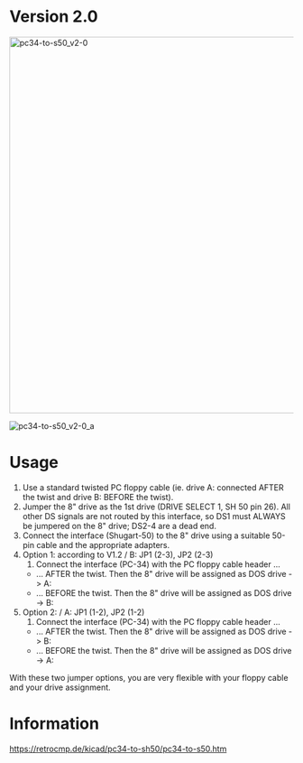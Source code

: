 # Version 2.0

<img width="667" alt="pc34-to-s50_v2-0" src="https://user-images.githubusercontent.com/52176362/119268407-19d88780-bbf3-11eb-8cca-122837ce8735.png">

![pc34-to-s50_v2-0_a](https://user-images.githubusercontent.com/52176362/119269772-ad14bb80-bbf9-11eb-84ca-fecfb275ea1e.jpg)

# Usage

1. Use a standard twisted PC floppy cable (ie. drive A: connected AFTER the twist and drive B: BEFORE the twist).
2. Jumper the 8" drive as the 1st drive (DRIVE SELECT 1, SH 50 pin 26). All other DS signals are not routed by this interface, so DS1 must ALWAYS be jumpered on the 8" drive; DS2-4 are a dead end.
3. Connect the interface (Shugart-50) to the 8" drive using a suitable 50-pin cable and the appropriate adapters.
4. Option 1: according to V1.2 / B: JP1 (2-3), JP2 (2-3)
    1. Connect the interface (PC-34) with the PC floppy cable header ...
      - ... AFTER the twist. Then the 8" drive will be assigned as DOS drive -> A:
      - ... BEFORE the twist. Then the 8" drive will be assigned as DOS drive -> B:
5. Option 2: / A: JP1 (1-2), JP2 (1-2)
    1. Connect the interface (PC-34) with the PC floppy cable header ...
      - ... AFTER the twist. Then the 8" drive will be assigned as DOS drive -> B:
      - ... BEFORE the twist. Then the 8" drive will be assigned as DOS drive -> A:

With these two jumper options, you are very flexible with your floppy cable and your drive assignment.

# Information

https://retrocmp.de/kicad/pc34-to-sh50/pc34-to-s50.htm
